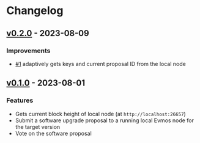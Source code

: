 <!--
Guiding Principles:

Changelogs are for humans, not machines.
There should be an entry for every single version.
The same types of changes should be grouped.
Versions and sections should be linkable.
The latest version comes first.
The release date of each version is displayed.
Mention whether you follow Semantic Versioning.

Usage:

Change log entries are to be added to the Unreleased section under the
appropriate stanza (see below). Each entry should ideally include a tag and
the Github issue reference in the following format:

* (<tag>) \#<issue-number> message

The issue numbers will later be link-ified during the release process so you do
not have to worry about including a link manually, but you can if you wish.

Types of changes (Stanzas):

"Features" for new features.
"Improvements" for changes in existing functionality.
"Deprecated" for soon-to-be removed features.
"Bug Fixes" for any bug fixes.
"Client Breaking" for breaking CLI commands and REST routes used by end-users.
"API Breaking" for breaking exported APIs used by developers building on SDK.
"State Machine Breaking" for any changes that result in a different AppState given same genesisState and txList.

Ref: https://keepachangelog.com/en/1.0.0/
-->

# Changelog

## [v0.2.0](https://github.com/MalteHerrmann/upgrade-local-node-go/releases/tag/v0.2.0) - 2023-08-09

### Improvements

- [#1](https://github.com/MalteHerrmann/upgrade-local-node-go/pull/1) adaptively gets keys and current proposal ID from the local node

## [v0.1.0](https://github.com/MalteHerrmann/upgrade-local-node-go/releases/tag/v0.1.0) - 2023-08-01

### Features

- Gets current block height of local node (at `http://localhost:26657`)
- Submit a software upgrade proposal to a running local Evmos node for the target version
- Vote on the software proposal
